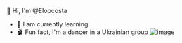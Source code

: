 👋 Hi, I'm @Elopcosta
- 🌱 I am currently learning
- 🩰 Fun fact, I'm a dancer in a Ukrainian group
![image](https://github.com/user-attachments/assets/47928b99-4838-4ef5-b3c2-dd0256a82ffa)
